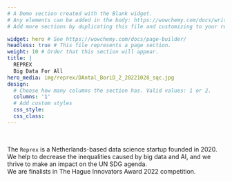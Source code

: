 ```yaml
---
# A Demo section created with the Blank widget.
# Any elements can be added in the body: https://wowchemy.com/docs/writing-markdown-latex/
# Add more sections by duplicating this file and customizing to your requirements.

widget: hero # See https://wowchemy.com/docs/page-builder/
headless: true # This file represents a page section.
weight: 10 # Order that this section will appear.
title: |
  REPREX  
  Big Data For All
hero_media: img/reprex/DAntal_BoriD_2_20221028_sqc.jpg
design:
  # Choose how many columns the section has. Valid values: 1 or 2.
  columns: '1'
  # Add custom styles
  css_style:
  css_class:
---
```


<br>

The `Reprex` is a Netherlands-based data science startup founded in 2020. We help to decrease the inequalities caused by big data and AI, and we thrive to make an impact on the UN SDG agenda. </br>
We are finalists in The Hague Innovators Award 2022 competition.
